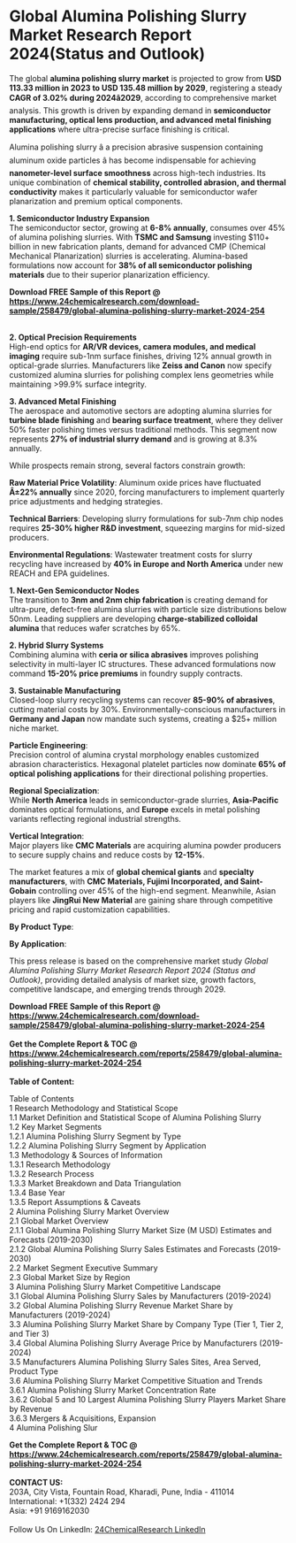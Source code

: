 <h1>Global Alumina Polishing Slurry Market Research Report 2024(Status and Outlook)</h1><p>The global <strong>alumina polishing slurry market</strong> is projected to grow from <strong>USD 113.33 million in 2023 to USD 135.48 million by 2029</strong>, registering a steady <strong>CAGR of 3.02% during 2024â2029</strong>, according to comprehensive market analysis. This growth is driven by expanding demand in <strong>semiconductor manufacturing, optical lens production, and advanced metal finishing applications</strong> where ultra-precise surface finishing is critical.</p><p>Alumina polishing slurry â a precision abrasive suspension containing aluminum oxide particles â has become indispensable for achieving <strong>nanometer-level surface smoothness</strong> across high-tech industries. Its unique combination of <strong>chemical stability, controlled abrasion, and thermal conductivity</strong> makes it particularly valuable for semiconductor wafer planarization and premium optical components.</p><p><strong>1. Semiconductor Industry Expansion</strong><br>
The semiconductor sector, growing at <strong>6-8% annually</strong>, consumes over 45% of alumina polishing slurries. With <strong>TSMC and Samsung</strong> investing $110+ billion in new fabrication plants, demand for advanced CMP (Chemical Mechanical Planarization) slurries is accelerating. Alumina-based formulations now account for <strong>38% of all semiconductor polishing materials</strong> due to their superior planarization efficiency.</p><div><b>Download FREE Sample of this Report @ 
            <a href="https://www.24chemicalresearch.com/download-sample/258479/global-alumina-polishing-slurry-market-2024-254">
            https://www.24chemicalresearch.com/download-sample/258479/global-alumina-polishing-slurry-market-2024-254</a></b></div><br><p><strong>2. Optical Precision Requirements</strong><br>
High-end optics for <strong>AR/VR devices, camera modules, and medical imaging</strong> require sub-1nm surface finishes, driving 12% annual growth in optical-grade slurries. Manufacturers like <strong>Zeiss and Canon</strong> now specify customized alumina slurries for polishing complex lens geometries while maintaining &gt;99.9% surface integrity.</p><p><strong>3. Advanced Metal Finishing</strong><br>
The aerospace and automotive sectors are adopting alumina slurries for <strong>turbine blade finishing</strong> and <strong>bearing surface treatment</strong>, where they deliver 50% faster polishing times versus traditional methods. This segment now represents <strong>27% of industrial slurry demand</strong> and is growing at 8.3% annually.</p><p>While prospects remain strong, several factors constrain growth:</p><p><strong>Raw Material Price Volatility</strong>: Aluminum oxide prices have fluctuated <strong>Â±22% annually</strong> since 2020, forcing manufacturers to implement quarterly price adjustments and hedging strategies.</p><p><strong>Technical Barriers</strong>: Developing slurry formulations for sub-7nm chip nodes requires <strong>25-30% higher R&amp;D investment</strong>, squeezing margins for mid-sized producers.</p><p><strong>Environmental Regulations</strong>: Wastewater treatment costs for slurry recycling have increased by <strong>40% in Europe and North America</strong> under new REACH and EPA guidelines.</p><p><strong>1. Next-Gen Semiconductor Nodes</strong><br>
The transition to <strong>3nm and 2nm chip fabrication</strong> is creating demand for ultra-pure, defect-free alumina slurries with particle size distributions below 50nm. Leading suppliers are developing <strong>charge-stabilized colloidal alumina</strong> that reduces wafer scratches by 65%.</p><p><strong>2. Hybrid Slurry Systems</strong><br>
Combining alumina with <strong>ceria or silica abrasives</strong> improves polishing selectivity in multi-layer IC structures. These advanced formulations now command <strong>15-20% price premiums</strong> in foundry supply contracts.</p><p><strong>3. Sustainable Manufacturing</strong><br>
Closed-loop slurry recycling systems can recover <strong>85-90% of abrasives</strong>, cutting material costs by 30%. Environmentally-conscious manufacturers in <strong>Germany and Japan</strong> now mandate such systems, creating a $25+ million niche market.</p><p><strong>Particle Engineering</strong>: <br>
    Precision control of alumina crystal morphology enables customized abrasion characteristics. Hexagonal platelet particles now dominate <strong>65% of optical polishing applications</strong> for their directional polishing properties.</p><p><strong>Regional Specialization</strong>: <br>
    While <strong>North America</strong> leads in semiconductor-grade slurries, <strong>Asia-Pacific</strong> dominates optical formulations, and <strong>Europe</strong> excels in metal polishing variants reflecting regional industrial strengths.</p><p><strong>Vertical Integration</strong>: <br>
    Major players like <strong>CMC Materials</strong> are acquiring alumina powder producers to secure supply chains and reduce costs by <strong>12-15%</strong>.</p><p>The market features a mix of <strong>global chemical giants</strong> and <strong>specialty manufacturers</strong>, with <strong>CMC Materials, Fujimi Incorporated, and Saint-Gobain</strong> controlling over 45% of the high-end segment. Meanwhile, Asian players like <strong>JingRui New Material</strong> are gaining share through competitive pricing and rapid customization capabilities.</p><p><strong>By Product Type</strong>:</p><p><strong>By Application</strong>:</p><p>This press release is based on the comprehensive market study <em>Global Alumina Polishing Slurry Market Research Report 2024 (Status and Outlook)</em>, providing detailed analysis of market size, growth factors, competitive landscape, and emerging trends through 2029.</p><div><b>Download FREE Sample of this Report @ 
            <a href="https://www.24chemicalresearch.com/download-sample/258479/global-alumina-polishing-slurry-market-2024-254">
            https://www.24chemicalresearch.com/download-sample/258479/global-alumina-polishing-slurry-market-2024-254</a></b></div><br><div><b>Get the Complete Report & TOC @ 
            <a href="https://www.24chemicalresearch.com/reports/258479/global-alumina-polishing-slurry-market-2024-254">
            https://www.24chemicalresearch.com/reports/258479/global-alumina-polishing-slurry-market-2024-254</a></b></div><br>
            <b>Table of Content:</b><p>Table of Contents<br />
1 Research Methodology and Statistical Scope<br />
1.1 Market Definition and Statistical Scope of Alumina Polishing Slurry<br />
1.2 Key Market Segments<br />
1.2.1 Alumina Polishing Slurry Segment by Type<br />
1.2.2 Alumina Polishing Slurry Segment by Application<br />
1.3 Methodology & Sources of Information<br />
1.3.1 Research Methodology<br />
1.3.2 Research Process<br />
1.3.3 Market Breakdown and Data Triangulation<br />
1.3.4 Base Year<br />
1.3.5 Report Assumptions & Caveats<br />
2 Alumina Polishing Slurry Market Overview<br />
2.1 Global Market Overview<br />
2.1.1 Global Alumina Polishing Slurry Market Size (M USD) Estimates and Forecasts (2019-2030)<br />
2.1.2 Global Alumina Polishing Slurry Sales Estimates and Forecasts (2019-2030)<br />
2.2 Market Segment Executive Summary<br />
2.3 Global Market Size by Region<br />
3 Alumina Polishing Slurry Market Competitive Landscape<br />
3.1 Global Alumina Polishing Slurry Sales by Manufacturers (2019-2024)<br />
3.2 Global Alumina Polishing Slurry Revenue Market Share by Manufacturers (2019-2024)<br />
3.3 Alumina Polishing Slurry Market Share by Company Type (Tier 1, Tier 2, and Tier 3)<br />
3.4 Global Alumina Polishing Slurry Average Price by Manufacturers (2019-2024)<br />
3.5 Manufacturers Alumina Polishing Slurry Sales Sites, Area Served, Product Type<br />
3.6 Alumina Polishing Slurry Market Competitive Situation and Trends<br />
3.6.1 Alumina Polishing Slurry Market Concentration Rate<br />
3.6.2 Global 5 and 10 Largest Alumina Polishing Slurry Players Market Share by Revenue<br />
3.6.3 Mergers & Acquisitions, Expansion<br />
4 Alumina Polishing Slur</p><div><b>Get the Complete Report & TOC @ 
            <a href="https://www.24chemicalresearch.com/reports/258479/global-alumina-polishing-slurry-market-2024-254">
            https://www.24chemicalresearch.com/reports/258479/global-alumina-polishing-slurry-market-2024-254</a></b></div><br><b>CONTACT US:</b><br>
            203A, City Vista, Fountain Road, Kharadi, Pune, India - 411014<br>
            International: +1(332) 2424 294<br>
            Asia: +91 9169162030 <br><br>
            Follow Us On LinkedIn: <a href="https://www.linkedin.com/company/24chemicalresearch/">24ChemicalResearch LinkedIn</a>